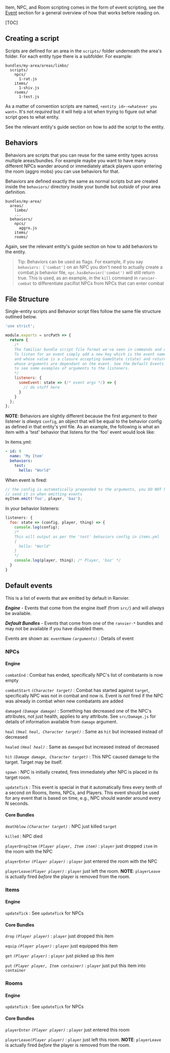 Item, NPC, and Room scripting comes in the form of event scripting, see the [Event](../events/) section for a general overview
of how that works before reading on.

[TOC]

## Creating a script

Scripts are defined for an area in the `scripts/` folder underneath the area's folder. For each entity type there is a
subfolder. For example:

```
bundles/my-area/areas/limbo/
  scripts/
    npcs/
      1-rat.js
    items/
      1-shiv.js
    rooms/
      1-test.js
```

As a matter of convention scripts are named, `<entity id>-<whatever you want>`. It's not _required_ but it will help a
lot when trying to figure out what script goes to what entity.

See the relevant entity's guide section on how to add the script to the entity.

## Behaviors

Behaviors are scripts that you can reuse for the same entity types across multiple areas/bundles. For example maybe you
want to have many different NPCs wander around or immediately attack players upon entering the room (aggro mobs) you can
use behaviors for that.

Behaviors are defined  exactly the same as normal scripts but are created inside the `behaviors/` directory inside your
bundle but _outside_ of your area definition.

```
bundles/my-area/
  areas/
    limbo/
    ...
  behaviors/
    npcs/
      aggro.js
    items/
    rooms/
```

Again, see the relevant entity's guide section on how to add behaviors to the entity.

> Tip: Behaviors can be used as flags. For example, if you say `behaviors: ['combat']` on an NPC you don't need to
> actually create a combat.js behavior file, `npc.hasBehavior('combat')` will still return true. This is used, as an
> example, in the `kill` command in `ranvier-combat` to differentiate pacifist NPCs from NPCs that can enter combat

## File Structure

Single-entity scripts and Behavior script files follow the same file structure outlined below.

```javascript
'use strict';

module.exports = srcPath => {
  return {
    /*
    The familiar bundle script file format we've seen in commands and quests returns here.
    To listen for an event simply add a new key which is the event name to 'listeners'
    and whose value is a closure accepting GameState (state) and returning a function
    whose arguments are dependant on the event. See the Default Events section below for
    to see some examples of arguments to the listeners.
    */
    listeners: {
      someEvent: state => (/* event args */) => {
        // do stuff here
      }
    }
  };
};
```

**NOTE**: Behaviors are slightly different because the first argument to their listener is
_always_ `config`, an object that will be equal to the behavior config as defined in that
entity's yml file. As an example, the following is what an item with a 'test' behavior
that listens for the 'foo' event would look like:

In items.yml:
```yaml
- id: 9
  name: 'My Item'
  behaviors:
    test:
      hello: "World"
```

When event is fired:
```javascript
// the config is automatically prepended to the arguments, you DO NOT have to manually
// send it in when emitting events
myItem.emit('foo', player, 'baz');
```

In your behavior listeners:
```javascript
listeners: {
  foo: state => (config, player, thing) => {
    console.log(config);
    /*
    This will output as per the 'test' behaviors config in items.yml
    {
      hello: "World"
    }
    */
    console.log(player, thing); /* Player, 'baz' */
  }
}
```

## Default events

This is a list of events that are emitted by default in Ranvier.

***Engine*** - Events that come from the engine itself (from `src/`) and will _always_ be available.

***Default Bundles*** - Events that come from one of the `ranvier-*` bundles and may not be available if you have disabled them.

Events are shown as:
`eventName` _`(arguments)`_
:    Details of event

### NPCs

#### Engine

`combatEnd`
:    Combat has ended, specifically NPC's list of combatants is now empty

`combatStart` _`(Character target)`_
:    Combat has started against `target`, specifically NPC was not in combat and now is. Event is _not_ fired if the NPC
was already in combat when new combatants are added

`damaged` _`(Damage damage)`_
:    Something has decreased one of the NPC's attributes, not just health, applies to any attribute. See `src/Damage.js`
for details of information available from `damage` argument.

`heal` _`(Heal heal, Character target)`_
:    Same as `hit` but increased instead of decreased

`healed` _`(Heal heal)`_
:    Same as `damaged` but increased instead of decreased

`hit` _`(Damage damage, Character target)`_
:    This NPC caused damage to the target. Target may be itself.

`spawn`
:    NPC is initially created, fires immediately after NPC is placed in its target room.

`updateTick`
:    This event is special in that it automatically fires every tenth of a second on Rooms, Items, NPCs, and Players.
This event should be used for any event that is based on time, e.g., NPC should wander around every N seconds.

#### Core Bundles

`deathblow` _`(Character target)`_
:    NPC just killed `target`

`killed`
:    NPC died

`playerDropItem` _`(Player player, Item item)`_
:    `player` just dropped `item` in the room with the NPC

`playerEnter` _`(Player player)`_
:    `player` just entered the room with the NPC

`playerLeave`_`(Player player)`_
:    `player` just left the room. **NOTE**: `playerLeave` is actually fired _before_ the player is removed from the room.

### Items

#### Engine

`updateTick`
:    See `updateTick` for NPCs

#### Core Bundles

`drop` _`(Player player)`_
:    `player` just dropped this item

`equip` _`(Player player)`_
:    `player` just equipped this item

`get` _`(Player player)`_
:    `player` just picked up this item

`put` _`(Player player, Item container)`_
:    `player` just put this item into `container`

### Rooms

#### Engine

`updateTick`
:    See `updateTick` for NPCs

#### Core Bundles

`playerEnter` _`(Player player)`_
:    `player` just entered this room

`playerLeave`_`(Player player)`_
:    `player` just left this room. **NOTE**: `playerLeave` is actually fired _before_ the player is removed from the room.

